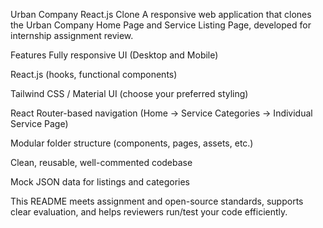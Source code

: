 Urban Company React.js Clone
A responsive web application that clones the Urban Company Home Page and Service Listing Page, developed for internship assignment review.

Features
Fully responsive UI (Desktop and Mobile)

React.js (hooks, functional components)

Tailwind CSS / Material UI (choose your preferred styling)

React Router-based navigation (Home → Service Categories → Individual Service Page)

Modular folder structure (components, pages, assets, etc.)

Clean, reusable, well-commented codebase

Mock JSON data for listings and categories



This README meets assignment and open-source standards, supports clear evaluation, and helps reviewers run/test your code efficiently.



